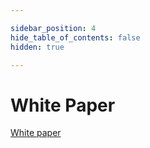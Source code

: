 ```yaml
---

sidebar_position: 4
hide_table_of_contents: false
hidden: true

---
```

# White Paper

[White paper](https://github.com/soar-robotics/soarchain-docs/blob/dev/WhitePaper/SoarChain_Whitepaper_1.pdf) 